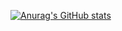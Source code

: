 [![Anurag's GitHub stats](https://github-readme-stats.vercel.app/api?Urusung=anuraghazra)](https://github.com/anuraghazra/github-readme-stats)

